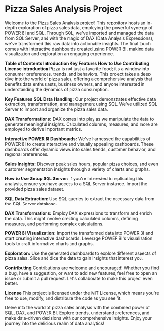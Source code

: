 
# **Pizza Sales Analysis Project**
Welcome to the Pizza Sales Analysis project! This repository hosts an in-depth exploration of pizza sales data, employing the powerful synergy of POWER BI and SQL. Through SQL, we've imported and managed the data from SQL Server, and with the magic of DAX (Data Analysis Expressions), we've transformed this raw data into actionable insights. The final touch comes with interactive dashboards created using POWER BI, making data visualization and exploration an engaging experience.

**Table of Contents
Introduction
Key Features
How to Use
Contributing
License**
**Introduction**
Pizza is not just a favorite food; it's a window into consumer preferences, trends, and behaviors. This project takes a deep dive into the world of pizza sales, offering a comprehensive analysis that benefits data enthusiasts, business owners, and anyone interested in understanding the dynamics of pizza consumption.

**Key Features**
**SQL Data Handling:** Our project demonstrates effective data extraction, transformation, and management using SQL. We've utilized SQL Server to import and organize the pizza sales data.

**DAX Transformations:** DAX comes into play as we manipulate the data to generate meaningful insights. Calculated columns, measures, and more are employed to derive important metrics.

**Interactive POWER BI Dashboards:** We've harnessed the capabilities of POWER BI to create interactive and visually appealing dashboards. These dashboards offer dynamic views into sales trends, customer behavior, and regional preferences.

**Sales Insights:** Discover peak sales hours, popular pizza choices, and even customer segmentation insights through a variety of charts and graphs.

**How to Use**
**Setup SQL Server:** If you're interested in replicating this analysis, ensure you have access to a SQL Server instance. Import the provided pizza sales dataset.

**SQL Data Extraction:** Use SQL queries to extract the necessary data from the SQL Server database.

**DAX Transformations:** Employ DAX expressions to transform and enrich the data. This might involve creating calculated columns, defining measures, and performing complex calculations.

**POWER BI Visualization:** Import the transformed data into POWER BI and start creating interactive dashboards. Leverage POWER BI's visualization tools to craft informative charts and graphs.

**Exploration:** Use the generated dashboards to explore different aspects of pizza sales. Slice and dice the data to gain insights that interest you.

**Contributing**
Contributions are welcome and encouraged! Whether you find a bug, have a suggestion, or want to add new features, feel free to open an issue or submit a pull request. Let's collaborate to make this project even better.

**License**
This project is licensed under the MIT License, which means you're free to use, modify, and distribute the code as you see fit.

Delve into the world of pizza sales analysis with the combined power of SQL, DAX, and POWER BI. Explore trends, understand preferences, and make data-driven decisions with our comprehensive insights. Enjoy your journey into the delicious realm of data analytics!
